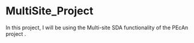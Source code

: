 # MultiSite_Project
In this project, I will be using the Multi-site SDA functionality of the PEcAn project .